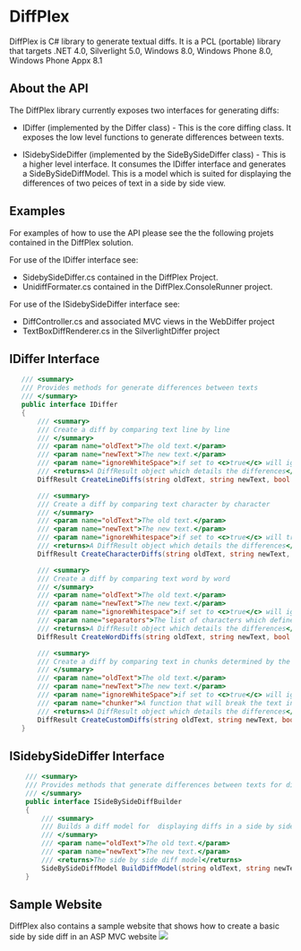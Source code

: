 DiffPlex
========

DiffPlex is C# library to generate textual diffs. It is a PCL (portable) library that targets .NET 4.0, Silverlight 5.0, Windows 8.0, Windows Phone 8.0, Windows Phone Appx 8.1


## About the API
The DiffPlex library currently exposes two interfaces for generating diffs:

* IDiffer (implemented by the Differ class) - This is the core diffing class.  It exposes the low level functions to generate differences between texts.

* ISidebySideDiffer (implemented by the SideBySideDiffer class) - This is a higher level interface.  It consumes the IDiffer interface and generates a SideBySideDiffModel.  This is a model which is suited for displaying the differences of two peices of text in a side by side view.


## Examples
For examples of how to use the API please see the the following projets contained in the DiffPlex solution.

For use of the IDiffer interface see:
* SidebySideDiffer.cs contained in the DiffPlex Project.
* UnidiffFormater.cs contained in the DiffPlex.ConsoleRunner project.

For use of the ISidebySideDiffer interface see:
* DiffController.cs  and associated MVC views in the WebDiffer project
* TextBoxDiffRenderer.cs in the SilverlightDiffer project



## IDiffer Interface 
 
 ```cs
    /// <summary>
    /// Provides methods for generate differences between texts
    /// </summary>
    public interface IDiffer
    {
        /// <summary>
        /// Create a diff by comparing text line by line
        /// </summary>
        /// <param name="oldText">The old text.</param>
        /// <param name="newText">The new text.</param>
        /// <param name="ignoreWhiteSpace">if set to <c>true</c> will ignore white space when determining if lines are the same.</param>
        /// <returns>A DiffResult object which details the differences</returns>
        DiffResult CreateLineDiffs(string oldText, string newText, bool ignoreWhiteSpace);

        /// <summary>
        /// Create a diff by comparing text character by character
        /// </summary>
        /// <param name="oldText">The old text.</param>
        /// <param name="newText">The new text.</param>
        /// <param name="ignoreWhitespace">if set to <c>true</c> will treat all whitespace characters are empty strings.</param>
        /// <returns>A DiffResult object which details the differences</returns>
        DiffResult CreateCharacterDiffs(string oldText, string newText, bool ignoreWhitespace);

        /// <summary>
        /// Create a diff by comparing text word by word
        /// </summary>
        /// <param name="oldText">The old text.</param>
        /// <param name="newText">The new text.</param>
        /// <param name="ignoreWhitespace">if set to <c>true</c> will ignore white space when determining if words are the same.</param>
        /// <param name="separators">The list of characters which define word separators.</param>
        /// <returns>A DiffResult object which details the differences</returns>
        DiffResult CreateWordDiffs(string oldText, string newText, bool ignoreWhitespace, char[] separators);

        /// <summary>
        /// Create a diff by comparing text in chunks determined by the supplied chunker function.
        /// </summary>
        /// <param name="oldText">The old text.</param>
        /// <param name="newText">The new text.</param>
        /// <param name="ignoreWhiteSpace">if set to <c>true</c> will ignore white space when determining if chunks are the same.</param>
        /// <param name="chunker">A function that will break the text into chunks.</param>
        /// <returns>A DiffResult object which details the differences</returns>
        DiffResult CreateCustomDiffs(string oldText, string newText, bool ignoreWhiteSpace, Func<string, string[]> chunker);
    }
```

## ISidebySideDiffer Interface

```cs
    /// <summary>
    /// Provides methods that generate differences between texts for displaying in a side by side view.
    /// </summary>
    public interface ISideBySideDiffBuilder
    {
        /// <summary>
        /// Builds a diff model for  displaying diffs in a side by side view
        /// </summary>
        /// <param name="oldText">The old text.</param>
        /// <param name="newText">The new text.</param>
        /// <returns>The side by side diff model</returns>
        SideBySideDiffModel BuildDiffModel(string oldText, string newText);
    }
```


## Sample Website
DiffPlex also contains a sample website that shows how to create a basic side by side diff in an ASP MVC website
![](https://raw.githubusercontent.com/mmanela/diffplex/master/images/website.png)

